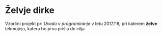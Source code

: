 # Želvje dirke

Vzorčni projekt pri *Uvodu v programiranje* v letu 2017/18,
pri katerem **želve** tekmujejo, katera bo prva prišla do cilja.

